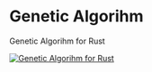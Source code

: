 # Genetic Algorihm
Genetic Algorihm for Rust

[![Genetic Algorihm for Rust](https://github-readme-stats.vercel.app/api/pin/?username=Hsun1031&repo=genetic_algorihm_rust&show_owner=true)](https://github.com/Hsun1031/genetic_algorihm_rust/)
